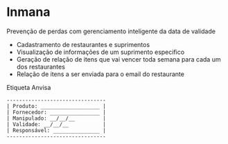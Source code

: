 # Inmana

Prevenção de perdas com gerenciamento inteligente da data de validade

- Cadastramento de restaurantes e suprimentos
- Visualização de informações de um suprimento especifico
- Geração de relação de itens que vai vencer toda semana para cada um dos restaurantes
- Relação de itens a ser enviada para o email do restaurante

Etiqueta Anvisa

```
--------------------------------
| Produto: ___________________ |
| Fornecedor: ________________ |
| Manipulado: __/__/__         |
| Validade: __/__/__           |
| Responsável: _______________ |
--------------------------------
```
